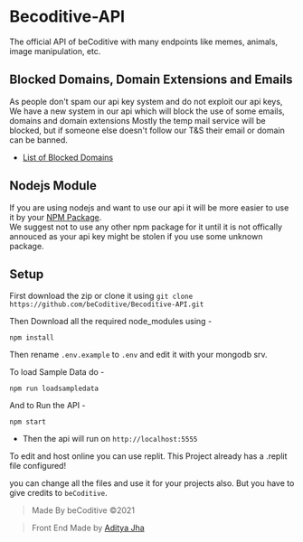 # Becoditive-API
The official API of beCoditive with many endpoints like memes, animals, image manipulation, etc.

## Blocked Domains, Domain Extensions and Emails
As people don't spam our api key system and do not exploit our api keys,
We have a new system in our api which will block the use of some emails, domains and domain extensions
Mostly the temp mail service will be blocked, but if someone else doesn't follow our T&S their email or domain can be banned.

- [List of Blocked Domains](./blocked/blockeddomains.md) 

## Nodejs Module
If you are using nodejs and want to use our api it will be more easier to use it by your [NPM Package](https://www.npmjs.com/package/becoditive).<br>
We suggest not to use any other npm package for it until it is not offically annouced as your api key might be stolen if you use some unknown package.

## Setup
First download the zip or clone it using ``git clone https://github.com/beCoditive/Becoditive-API.git``

Then Download all the required node_modules using -
```
npm install
```

Then rename `.env.example` to `.env` and edit it with your mongodb srv.

To load Sample Data do - 
```
npm run loadsampledata
```

And to Run the API -
```
npm start
```

- Then the api will run on `http://localhost:5555`

To edit and host online you can use replit. 
This Project already has a .replit file configured!

you can change all the files and use it for your projects also.
But you have to give credits to `beCoditive`.

> Made By beCoditive ©2021

> Front End Made by [Aditya Jha](https://github.com/AdityaXJha)
